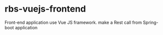 # rbs-vuejs-frontend
Front-end application use Vue JS framework. make a Rest call from Spring-boot application
